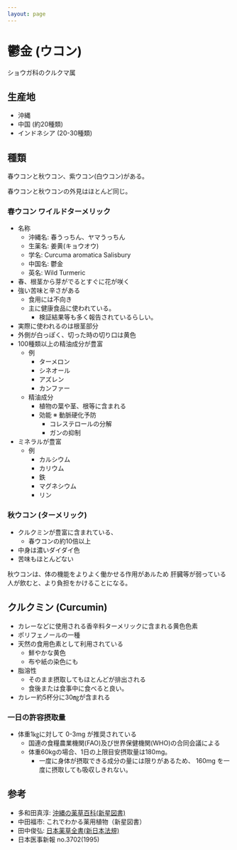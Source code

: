 ```yaml
---
layout: page
---
```


# 鬱金 (ウコン)

ショウガ科のクルクマ属

## 生産地

* 沖縄
* 中国 (約20種類)
* インドネシア (20-30種類)

## 種類

春ウコンと秋ウコン、紫ウコン(白ウコン)がある。

春ウコンと秋ウコンの外見はほとんど同じ。

### 春ウコン  ワイルドターメリック

* 名称
   * 沖縄名: 春うっちん、ヤマうっちん
   * 生薬名: 姜黄(キョウオウ)
   * 学名: Curcuma aromatica Salisbury
   * 中国名: 鬱金
   * 英名: Wild Turmeric
* 春、根茎から芽がでるとすぐに花が咲く
* 強い苦味と辛さがある
    * 食用には不向き
    * 主に健康食品に使われている。
        * 検証結果等も多く報告されているらしい。
* 実際に使われるのは根茎部分
* 外側が白っぽく、切った時の切り口は黄色
* 100種類以上の精油成分が豊富
    * 例
        * ターメロン
        * シネオール
        * アズレン
        * カンファー
    * 精油成分
        * 植物の葉や茎、根等に含まれる
        * 効能
           ※ 動脈硬化予防
           * コレステロールの分解
           * ガンの抑制
* ミネラルが豊富
    * 例
       * カルシウム
       * カリウム
       * 鉄
       * マグネシウム
       * リン

### 秋ウコン (ターメリック)

* クルクミンが豊富に含まれている、
    * 春ウコンの約10倍以上
* 中身は濃いダイダイ色
* 苦味もほとんどない

秋ウコンは、体の機能をよりよく働かせる作用があルため
肝臓等が弱っている人が飲むと、より負担をかけることになる。


## クルクミン (Curcumin)

* カレーなどに使用される香辛料ターメリックに含まれる黄色色素
* ポリフェノールの一種
* 天然の食用色素として利用されている
   * 鮮やかな黄色
   * 布や紙の染色にも
* 脂溶性
    * そのまま摂取してもほとんどが排出される
    * 食後または食事中に食べると良い。
* カレー約5杯分に30㎎が含まれる

### 一日の許容摂取量

* 体重1㎏に対して 0-3mg が推奨されている
    * 国連の食糧農業機関(FAO)及び世界保健機関(WHO)の合同会議による
    * 体重60kgの場合、1日の上限目安摂取量は180mg。
        * 一度に身体が摂取できる成分の量には限りがあるため、 160mg を一度に摂取しても吸収しきれない。

## 参考

* 多和田真淳: [沖縄の薬草百科(新星図書)](https://www.amazon.co.jp/%E6%B2%96%E7%B8%84%E3%81%AE%E8%96%AC%E8%8D%89%E7%99%BE%E7%A7%91%E2%80%95%E8%AA%B0%E3%81%AB%E3%81%A7%E3%82%82%E3%81%A7%E3%81%8D%E3%82%8B%E8%96%AC%E8%8D%89%E3%81%AE%E5%88%A9%E7%94%A8%E6%B3%95-%E3%82%84%E3%81%95%E3%81%97%E3%81%84%E7%85%8E%E3%81%98%E6%96%B9%E3%81%A8%E9%A3%B2%E3%81%BF%E6%96%B9-1985%E5%B9%B4-%E5%A4%9A%E5%92%8C%E7%94%B0-%E7%9C%9F%E6%B7%B3/dp/B000J6MHZQ/ref=as_li_ss_tl?ie=UTF8&qid=1538311953&sr=8-1&keywords=%E6%B2%96%E7%B8%84%E3%81%AE%E8%96%AC%E8%8D%89%E7%99%BE%E7%A7%91&linkCode=ll1&tag=mezurashinews-22&linkId=18f60a34cddebb1d06fa2027481a1e6a&language=ja_JP)
* 中田福市: これでわかる薬用植物（新星図書）
* 田中俊弘: [日本薬草全書(新日本法規)](https://www.amazon.co.jp/%E6%97%A5%E6%9C%AC%E8%96%AC%E8%8D%89%E5%85%A8%E6%9B%B8-%E7%94%B0%E4%B8%AD-%E4%BF%8A%E5%BC%98/dp/4788247887/ref=as_li_ss_tl?ie=UTF8&qid=1538312061&sr=8-1&keywords=%E6%97%A5%E6%9C%AC%E8%96%AC%E8%8D%89%E5%85%A8%E6%9B%B8+%E6%96%B0%E6%97%A5%E6%9C%AC%E6%B3%95%E8%A6%8F&linkCode=ll1&tag=mezurashinews-22&linkId=6c38e1e37eb5721de64b14547e5ede29&language=ja_JP)
* 日本医事新報 no.3702(1995)
